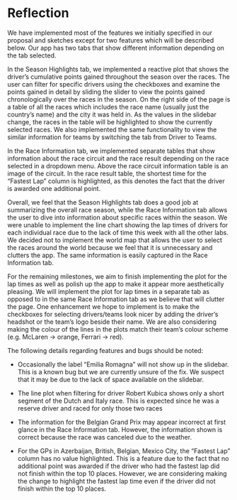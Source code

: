 # Reflection

We have implemented most of the features we initially specified in our proposal and sketches except for two features which will be described below. Our app has two tabs that show different information depending on the tab selected.

In the Season Highlights tab, we implemented a reactive plot that shows the driver’s cumulative points gained throughout the season over the races. The user can filter for specific drivers using the checkboxes and examine the points gained in detail by sliding the slider to view the points gained chronologically over the races in the season. On the right side of the page is a table of all the races which includes the race name (usually just the country’s name) and the city it was held in. As the values in the slidebar change, the races in the table will be highlighted to show the currently selected races. We also implemented the same functionality to view the similar information for teams by switching the tab from Driver to Teams.

In the Race Information tab, we implemented separate tables that show information about the race circuit and the race result depending on the race selected in a dropdown menu. Above the race circuit information table is an image of the circuit. In the race result table, the shortest time for the “Fastest Lap” column is highlighted, as this denotes the fact that the driver is awarded one additional point.

Overall, we feel that the Season Highlights tab does a good job at summarizing the overall race season, while the Race Information tab allows the user to dive into information about specific races within the season. We were unable to implement the line chart showing the lap times of drivers for each individual race due to the lack of time this week with all the other labs. We decided not to implement the world map that allows the user to select the races around the world because we feel that it is unnecessary and clutters the app. The same information is easily captured in the Race Information tab.

For the remaining milestones, we aim to finish implementing the plot for the lap times as well as polish up the app to make it appear more aesthetically pleasing. We will implement the plot for lap times in a separate tab as opposed to in the same Race Information tab as we believe that will clutter the page. One enhancement we hope to implement is to make the checkboxes for selecting drivers/teams look nicer by adding the driver’s headshot or the team’s logo beside their name. We are also considering making the colour of the lines in the plots match their team’s colour scheme (e.g. McLaren -> orange, Ferrari -> red).

The following details regarding features and bugs should be noted: 

* Occasionally the label “Emilia Romagna” will not show up in the slidebar. This is a known bug but we are currently unsure of the fix. We suspect that it may be due to the lack of space available on the slidebar. 

* The line plot when filtering for driver Robert Kubica shows only a short segment of the Dutch and Italy race. This is expected since he was a reserve driver and raced for only those two races

* The information for the Belgian Grand Prix may appear incorrect at first glance in the Race Information tab. However, the information shown is correct because the race was canceled due to the weather.

* For the GPs in Azerbaijan, British, Belgian, Mexico City, the “Fastest Lap” column has no value highlighted. This is a feature due to the fact that no additional point was awarded if the driver who had the fastest lap did not finish within the top 10 places. However, we are considering making the change to highlight the fastest lap time even if the driver did not finish within the top 10 places.
